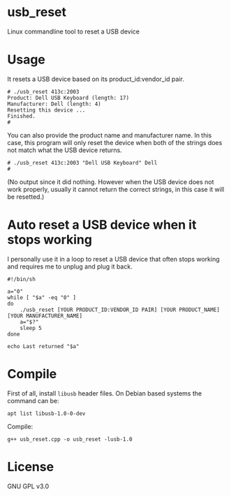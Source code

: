 # usb_reset
Linux commandline tool to reset a USB device

# Usage
It resets a USB device based on its product_id:vendor_id pair.
```
# ./usb_reset 413c:2003
Product: Dell USB Keyboard (length: 17)
Manufacturer: Dell (length: 4)
Resetting this device ...
Finished.
#
```
You can also provide the product name and manufacturer name. In this case, this program will only reset the device when both of the strings does not match what the USB device returns.
```
# ./usb_reset 413c:2003 "Dell USB Keyboard" Dell
#
```
(No output since it did nothing. However when the USB device does not work properly, usually it cannot return the correct strings, in this case it will be resetted.)

# Auto reset a USB device when it stops working
I personally use it in a loop to reset a USB device that often stops working and requires me to unplug and plug it back.
```
#!/bin/sh

a="0"
while [ "$a" -eq "0" ]
do
    ./usb_reset [YOUR PRODUCT_ID:VENDOR_ID PAIR] [YOUR PRODUCT_NAME] [YOUR MANUFACTURER_NAME]
    a="$?"
    sleep 5
done

echo Last returned "$a"
```

# Compile
First of all, install `libusb` header files. On Debian based systems the command can be:

`apt list libusb-1.0-0-dev`

Compile:

`g++ usb_reset.cpp -o usb_reset -lusb-1.0`

# License
GNU GPL v3.0
